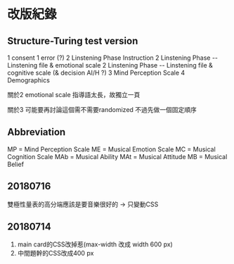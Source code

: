 # 改版紀錄

## Structure-Turing test version
1 consent
1 error (?)
2 Linstening Phase Instruction 
2 Linstening Phase -- Linstening file & emotional scale
2 Linstening Phase -- Linstening file & cognitive scale (& decision AI/H ?)
3 Mind Perception Scale
4 Demographics

關於2
emotional scale 指導語太長，故獨立一頁

關於3
可能要再討論這個需不需要randomized 不過先做一個固定順序


## Abbreviation
MP = Mind Perception Scale
ME = Musical Emotion Scale
MC = Musical Cognition Scale
MAb = Musical Ability
MAt = Musical Attitude
MB = Musical Belief

##  20180716
雙極性量表的高分端應該是要音樂很好的 -> 只變動CSS


##  20180714
1. main card的CSS改掉惹(max-width 改成 width 600 px)
2. 中間題幹的CSS改成400 px